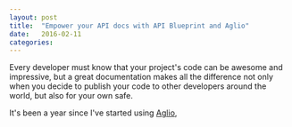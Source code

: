 ```yaml
---
layout: post
title:  "Empower your API docs with API Blueprint and Aglio"
date:   2016-02-11
categories:
---
```


Every developer must know that your project's code can be awesome and impressive, but a great documentation makes all the difference not only when you decide to publish your code to other developers around the world, but also for your own safe. 

It's been a year since I've started using [Aglio](), 